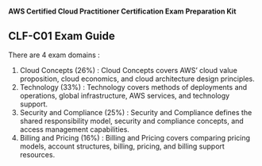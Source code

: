 #### AWS Certified Cloud Practitioner Certification Exam Preparation Kit

CLF-C01 Exam Guide
---

There are 4 exam domains :
1. Cloud Concepts (26%) : Cloud Concepts covers AWS’ cloud value proposition, cloud economics, and cloud architecture design principles.
2. Technology (33%) : Technology covers methods of deployments and operations, global infrastructure, AWS services, and technology support.
3. Security and Compliance (25%) : Security and Compliance defines the shared responsibility model, security and compliance concepts, and access 
management capabilities.
4. Billing and Pricing (16%) : Billing and Pricing covers comparing pricing models, account structures, billing, pricing, and billing support 
resources.
